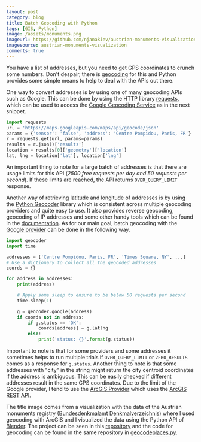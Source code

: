 ```yaml
---
layout: post
category: blog
title: Batch Geocoding with Python
tags: [GIS, Python]
image: /assets/monuments.png
imageurl: https://github.com/njanakiev/austrian-monuments-visualization
imagesource: austrian-monuments-visualization
comments: true
---
```


You have a list of addresses, but you need to get GPS coordinates to crunch some numbers. Don't despair, there is [geocoding][geocoding] for this and Python provides some simple means to help to deal with the APIs out there.

One way to convert addresses is by using one of many geocoding APIs such as Google. This can be done by using the HTTP library [requests][requests], which can be used to access the [Google Geocoding Service][geocoding google] as in the next snippet.


```python
import requests
url = 'https://maps.googleapis.com/maps/api/geocode/json'
params = {'sensor': 'false', 'address': 'Centre Pompidou, Paris, FR'}
r = requests.get(url, params=params)
results = r.json()['results']
location = results[0]['geometry']['location']
lat, lng = location['lat'], location['lng']
```

An important thing to note for a large batch of addresses is that there are usage limits for this API (_2500 free requests per day and 50 requests per second_). If these limits are reached, the API returns `OVER_QUERY_LIMIT` response.

Another way of retrieving latitude and longitude of addresses is by using the [Python Geocoder][geocoder] library which is consistent across multiple geocoding providers and quite easy to use. It also provides reverse geocoding, geocoding of IP addresses and some other handy tools which can be found in the [documentation][geocoder docs]. As for our main goal, batch geocoding with the [Google provider][geocoder google] can be done in the following way.

```python
import geocoder
import time

addresses = ['Centre Pompidou, Paris, FR', 'Times Square, NY', ...]
# Use a dictionary to collect all the geocoded addresses
coords = {}

for address in addresses:
    print(address)

    # Apply some sleep to ensure to be below 50 requests per second
    time.sleep(1)

    g = geocoder.google(address)
    if coords not in address:
        if g.status == 'OK':
            coords[address] = g.latlng
        else:
            print('status: {}'.format(g.status))
```

Important to note is that for some providers and some addresses it sometimes helps to run multiple trials if `OVER_QUERY_LIMIT` or `ZERO_RESULTS` comes as a response for `g.status`. Another thing to note is that some addresses with "city" in the string might return the city centroid coordinates if the address is ambiguous. This can be easily checked if different addresses result in the same GPS coordinates. Due to the limit of the Google provider, I tend to use the [ArcGIS Provider][geocoder arcgis] which uses the [ArcGIS REST API][arcgis rest api]. 

The title image comes from a visualization with the data of the Austrian monuments registry ([Bundesdenkmalamt Denkmalverzeichnis][monuments registry]) where I used geocoding with ArcGIS and I visualized the data using the Python API of [Blender][blender]. The project can be seen in this [repository][monuments visualization] and the code for geocoding can be found in the same repository in [geocodeplaces.py][monuments geocodeplaces].


[geocoding]: https://en.wikipedia.org/wiki/Geocoding
[requests]: http://docs.python-requests.org/en/master/
[geocoding google]: https://developers.google.com/maps/documentation/javascript/geocodinghttps://developers.google.com/maps/documentation/javascript/geocoding
[geocoder]: https://github.com/DenisCarriere/geocoder
[geocoder docs]: http://geocoder.readthedocs.io/
[geocoder google]: http://geocoder.readthedocs.io/providers/Google.html
[geocoder arcgis]: http://geocoder.readthedocs.io/providers/ArcGIS.html
[arcgis rest api]: https://developers.arcgis.com/rest/geocode/api-reference/overview-world-geocoding-service.htm
[monuments registry]: https://bda.gv.at/de/denkmalverzeichnis/#oesterreich-gesamt
[monuments visualization]: https://github.com/njanakiev/austrian-monuments-visualization
[monuments geocodeplaces]: https://github.com/njanakiev/austrian-monuments-visualization/blob/master/geocodeplaces.py
[blender]: https://www.blender.org/
